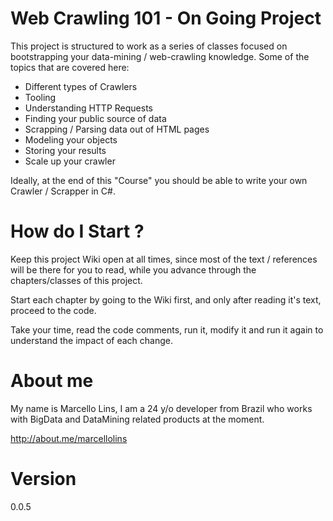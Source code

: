 # Web Crawling 101 - On Going Project

This project is structured to work as a series of classes focused on bootstrapping your data-mining / web-crawling knowledge. 
Some of the topics that are covered here:

 - Different types of Crawlers
 - Tooling
 - Understanding HTTP Requests
 - Finding your public source of data
 - Scrapping / Parsing data out of HTML pages
 - Modeling your objects
 - Storing your results
 - Scale up your crawler

Ideally, at the end of this "Course" you should be able to write your own Crawler / Scrapper in C#.

# How do I Start ?

Keep this project Wiki open at all times, since most of the text / references will be there for you to read, while you advance through the chapters/classes of this project.

Start each chapter by going to the Wiki first, and only after reading it's text, proceed to the code. 

Take your time, read the code comments, run it, modify it and run it again to understand the impact of each change.

# About me
My name is Marcello Lins, I am a 24 y/o developer from Brazil who works with BigData and DataMining related products at the moment.

http://about.me/marcellolins

# Version
0.0.5